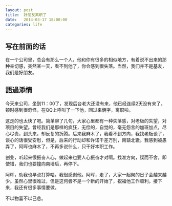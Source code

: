 ```yaml
---
layout: post
title:  好朋友离职了
date:   2014-03-17 18:00:00
categories: life
---
```


## 写在前面的话 ##

在一个公司里，总会有那么一个人，他和你有很多的相似地方，有着说不出来的那种亲切感，突然某一天，看不到他了，你会感到很失落。当然，我们并不是基友，我们是好朋友。

## 語過添情 ##

今天来公司，坐到11：00了，发现后台老大还没有来，他已经连续2天没有来了。顿时感到很奇怪，在QQ上呼叫了一下他，回过来俩字，离职啦。

这走的也太快了吧。简单聊了几句，大家心里都有一种失落感，对老板的失望，对项目的失望。曾经我们是那样的疯狂，无偿的，自觉的，毫无怨言的加班加点，尽心尽责，到头来，却反复的折腾。后来我麻木了，我看不到方向，我找老板谈了，谈心的话很受安慰，但是，后来的行动却和许诺千差万别，南辕北辙。我感到被愚弄了，阿晖也麻木了，不再多说什么，只干好本职工作。

创业，听起来很振奋人心，做起来也要人心振奋才对啊。找准方向，锲而不舍，即使错，我们也要撞向南墙后，再停下。

阿晖，劝我也早点打算哈。我很感谢他。阿晖，走了，大家一起聚的日子会越来越少。虽然心里很难过，但是这何尝不是一个新的开始了，祝福他工作顺利。接下来，我还有很多事情要做。

不以物喜不以己悲。
